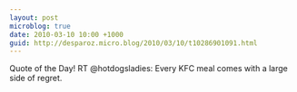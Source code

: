 ```yaml
---
layout: post
microblog: true
date: 2010-03-10 10:00 +1000
guid: http://desparoz.micro.blog/2010/03/10/t10286901091.html
---
```

Quote of the Day! RT @hotdogsladies: Every KFC meal comes with a large side of regret.
